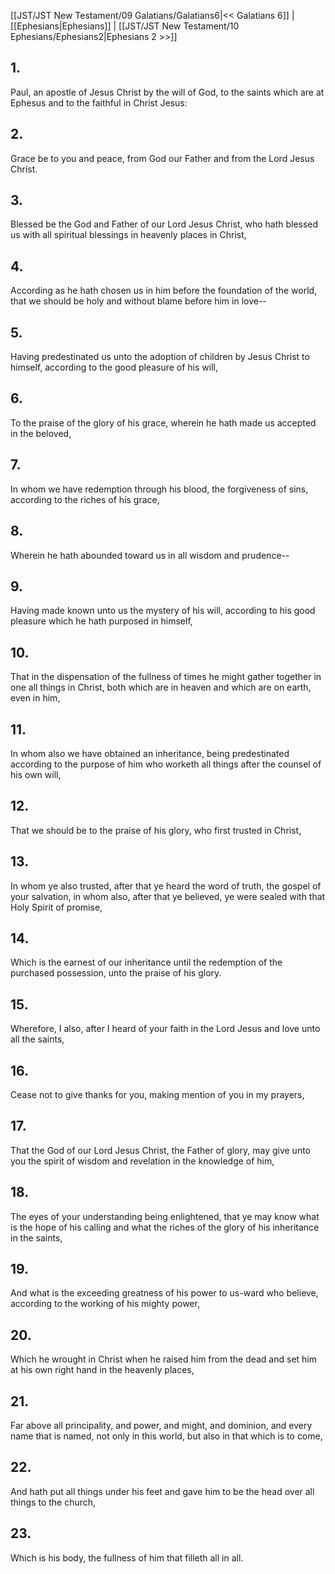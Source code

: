 [[JST/JST New Testament/09 Galatians/Galatians6|<< Galatians 6]] | [[Ephesians|Ephesians]] | [[JST/JST New Testament/10 Ephesians/Ephesians2|Ephesians 2 >>]]
## 1.
Paul, an apostle of Jesus Christ by the will of God, to the saints which are at Ephesus and to the faithful in Christ Jesus:
## 2.
Grace be to you and peace, from God our Father and from the Lord Jesus Christ.
## 3.
Blessed be the God and Father of our Lord Jesus Christ, who hath blessed us with all spiritual blessings in heavenly places in Christ,
## 4.
According as he hath chosen us in him before the foundation of the world, that we should be holy and without blame before him in love\--
## 5.
Having predestinated us unto the adoption of children by Jesus Christ to himself, according to the good pleasure of his will,
## 6.
To the praise of the glory of his grace, wherein he hath made us accepted in the beloved,
## 7.
In whom we have redemption through his blood, the forgiveness of sins, according to the riches of his grace,
## 8.
Wherein he hath abounded toward us in all wisdom and prudence\--
## 9.
Having made known unto us the mystery of his will, according to his good pleasure which he hath purposed in himself,
## 10.
That in the dispensation of the fullness of times he might gather together in one all things in Christ, both which are in heaven and which are on earth, even in him,
## 11.
In whom also we have obtained an inheritance, being predestinated according to the purpose of him who worketh all things after the counsel of his own will,
## 12.
That we should be to the praise of his glory, who first trusted in Christ,
## 13.
In whom ye also trusted, after that ye heard the word of truth, the gospel of your salvation, in whom also, after that ye believed, ye were sealed with that Holy Spirit of promise,
## 14.
Which is the earnest of our inheritance until the redemption of the purchased possession, unto the praise of his glory.
## 15.
Wherefore, I also, after I heard of your faith in the Lord Jesus and love unto all the saints,
## 16.
Cease not to give thanks for you, making mention of you in my prayers,
## 17.
That the God of our Lord Jesus Christ, the Father of glory, may give unto you the spirit of wisdom and revelation in the knowledge of him,
## 18.
The eyes of your understanding being enlightened, that ye may know what is the hope of his calling and what the riches of the glory of his inheritance in the saints,
## 19.
And what is the exceeding greatness of his power to us-ward who believe, according to the working of his mighty power,
## 20.
Which he wrought in Christ when he raised him from the dead and set him at his own right hand in the heavenly places,
## 21.
Far above all principality, and power, and might, and dominion, and every name that is named, not only in this world, but also in that which is to come,
## 22.
And hath put all things under his feet and gave him to be the head over all things to the church,
## 23.
Which is his body, the fullness of him that filleth all in all.

